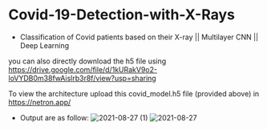 # Covid-19-Detection-with-X-Rays

- Classification of Covid patients based on their X-ray || Multilayer CNN || Deep Learning

you can also  directly download the h5 file using https://drive.google.com/file/d/1kURakV9o2-loVYDB0m38fwAislrb3r8f/view?usp=sharing

To view the architecture upload this covid_model.h5 file (provided above) in https://netron.app/


- Output are as follow:
![2021-08-27 (1)](https://user-images.githubusercontent.com/71334027/131033660-ce9a38e6-c050-4164-8c4c-9db826667920.png)
![2021-08-27](https://user-images.githubusercontent.com/71334027/131033683-ac1b8b8c-23a5-4112-9a50-73a8980c94b4.png)
